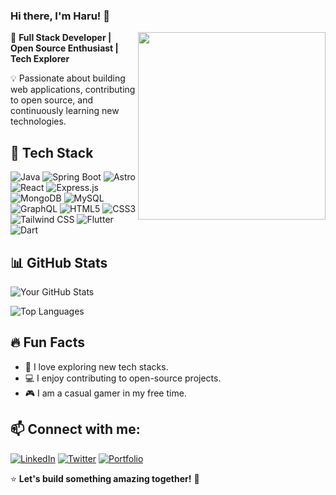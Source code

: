 ### Hi there, I'm Haru! 👋

<img align="right" src="[[https://media.giphy.com/media/QTfX9Ejfra3ZmNxh6B/giphy.gif](https://media.giphy.com/media/VTtANKl0beDFQRLDTh/giphy.gif?cid=ecf05e47inwpvnky7qv0e8p6webbliin90chcrkul1nl6z8c&ep=v1_gifs_search&rid=giphy.gif&ct=g)](https://media.giphy.com/media/VTtANKl0beDFQRLDTh/giphy.gif?cid=ecf05e47inwpvnky7qv0e8p6webbliin90chcrkul1nl6z8c&ep=v1_gifs_search&rid=giphy.gif&ct=g)" width="300" />

🚀 **Full Stack Developer | Open Source Enthusiast | Tech Explorer**

💡 Passionate about building web applications, contributing to open source, and continuously learning new technologies.

## 🚀 Tech Stack

![Java](https://img.shields.io/badge/Java-ED8B00?style=for-the-badge&logo=openjdk&logoColor=white)
![Spring Boot](https://img.shields.io/badge/Spring%20Boot-6DB33F?style=for-the-badge&logo=spring&logoColor=white)
![Astro](https://img.shields.io/badge/Astro-FF5D01?style=for-the-badge&logo=astro&logoColor=white)
![React](https://img.shields.io/badge/React-20232A?style=for-the-badge&logo=react&logoColor=61DAFB)
![Express.js](https://img.shields.io/badge/Express.js-000000?style=for-the-badge&logo=express&logoColor=white)
![MongoDB](https://img.shields.io/badge/MongoDB-4EA94B?style=for-the-badge&logo=mongodb&logoColor=white)
![MySQL](https://img.shields.io/badge/MySQL-4479A1?style=for-the-badge&logo=mysql&logoColor=white)
![GraphQL](https://img.shields.io/badge/GraphQL-E10098?style=for-the-badge&logo=graphql&logoColor=white)
![HTML5](https://img.shields.io/badge/HTML5-E34F26?style=for-the-badge&logo=html5&logoColor=white)
![CSS3](https://img.shields.io/badge/CSS3-1572B6?style=for-the-badge&logo=css3&logoColor=white)
![Tailwind CSS](https://img.shields.io/badge/TailwindCSS-38B2AC?style=for-the-badge&logo=tailwind-css&logoColor=white)
![Flutter](https://img.shields.io/badge/Flutter-02569B?style=for-the-badge&logo=flutter&logoColor=white)
![Dart](https://img.shields.io/badge/Dart-0175C2?style=for-the-badge&logo=dart&logoColor=white)

## 📊 GitHub Stats

![Your GitHub Stats](https://github-readme-stats.vercel.app/api?username=your-github-username&show_icons=true&theme=radical)

![Top Languages](https://github-readme-stats.vercel.app/api/top-langs/?username=your-github-username&layout=compact&theme=radical)

## 🔥 Fun Facts

- 🚀 I love exploring new tech stacks.
- 💻 I enjoy contributing to open-source projects.
- 🎮 I am a casual gamer in my free time.

## 📫 Connect with me:

[![LinkedIn](https://img.shields.io/badge/LinkedIn-blue?style=for-the-badge&logo=linkedin)](https://linkedin.com/in/your-profile)
[![Twitter](https://img.shields.io/badge/Twitter-1DA1F2?style=for-the-badge&logo=twitter&logoColor=white)](https://twitter.com/your-profile)
[![Portfolio](https://img.shields.io/badge/Portfolio-000?style=for-the-badge&logo=firefox&logoColor=white)](https://yourportfolio.com)

⭐ **Let's build something amazing together!** 🚀
